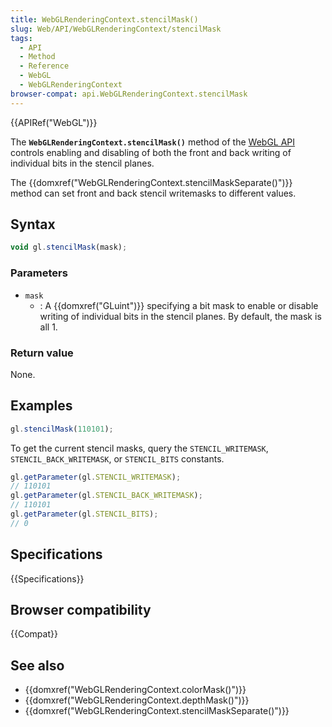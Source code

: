 ```yaml
---
title: WebGLRenderingContext.stencilMask()
slug: Web/API/WebGLRenderingContext/stencilMask
tags:
  - API
  - Method
  - Reference
  - WebGL
  - WebGLRenderingContext
browser-compat: api.WebGLRenderingContext.stencilMask
---
```

{{APIRef("WebGL")}}

The **`WebGLRenderingContext.stencilMask()`** method of the [WebGL API](/en-US/docs/Web/API/WebGL_API) controls enabling and disabling of
both the front and back writing of individual bits in the stencil planes.

The {{domxref("WebGLRenderingContext.stencilMaskSeparate()")}} method can set front and
back stencil writemasks to different values.

## Syntax

```js
void gl.stencilMask(mask);
```

### Parameters

- `mask`
  - : A {{domxref("GLuint")}} specifying a bit mask to enable or disable writing of
    individual bits in the stencil planes. By default, the mask is all 1.

### Return value

None.

## Examples

```js
gl.stencilMask(110101);
```

To get the current stencil masks, query the `STENCIL_WRITEMASK`,
`STENCIL_BACK_WRITEMASK`, or `STENCIL_BITS` constants.

```js
gl.getParameter(gl.STENCIL_WRITEMASK);
// 110101
gl.getParameter(gl.STENCIL_BACK_WRITEMASK);
// 110101
gl.getParameter(gl.STENCIL_BITS);
// 0
```

## Specifications

{{Specifications}}

## Browser compatibility

{{Compat}}

## See also

- {{domxref("WebGLRenderingContext.colorMask()")}}
- {{domxref("WebGLRenderingContext.depthMask()")}}
- {{domxref("WebGLRenderingContext.stencilMaskSeparate()")}}

